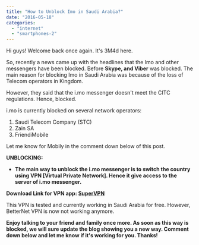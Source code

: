 ```yaml
---
title: "How to Unblock Imo in Saudi Arabia?"
date: "2016-05-18"
categories: 
  - "internet"
  - "smartphones-2"
---
```


Hi guys! Welcome back once again. It's 3M4d here.  
  
So, recently a news came up with the headlines that the Imo and other messengers have been blocked. Before **Skype, and Viber** was blocked. The main reason for blocking Imo in Saudi Arabia was because of the loss of Telecom operators in Kingdom.  
  
However, they said that the i.mo messenger doesn't meet the CITC regulations. Hence, blocked.   
  
i.mo is currently blocked on several network operators:  
  
  

1. Saudi Telecom Company (STC)
2. Zain SA 
3. FriendiMobile

Let me know for Mobily in the comment down below of this post.   
  
**UNBLOCKING:**  

- **The main way to unblock the i.mo messenger is to switch the country using VPN \[Virtual Private Network\]. Hence it give access to the server of i.mo messenger.**

**Download Link for VPN app: [SuperVPN](https://play.google.com/store/apps/details?id=com.jrzheng.supervpnfree&hl=en)**

  

This VPN is tested and currently working in Saudi Arabia for free. However, BetterNet VPN is now not working anymore. 

  

  

**Enjoy talking to your friend and family once more. As soon as this way is blocked, we will sure update the blog showing you a new way. Comment down below and let me know if it's working for you. Thanks!**
